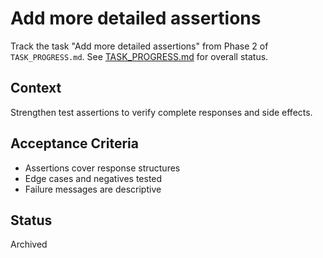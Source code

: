 # Add more detailed assertions

Track the task "Add more detailed assertions" from Phase 2 of `TASK_PROGRESS.md`.
See [TASK_PROGRESS.md](../TASK_PROGRESS.md) for overall status.

## Context
Strengthen test assertions to verify complete responses and side
effects.

## Acceptance Criteria
- Assertions cover response structures
- Edge cases and negatives tested
- Failure messages are descriptive

## Status
Archived

